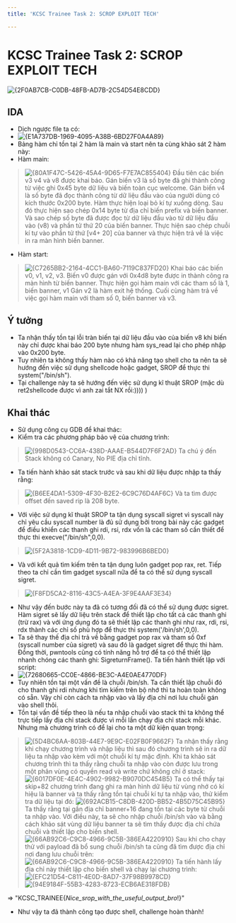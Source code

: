 ```yaml
---
title: 'KCSC Trainee Task 2: SCROP EXPLOIT TECH'

---
```


# KCSC Trainee Task 2: SCROP EXPLOIT TECH
![{2F0AB7CB-C0DB-48FB-AD7B-2C54D54E8CDD}](https://hackmd.io/_uploads/BysW2eI5kx.png)

## IDA
* Dịch ngược file ta có:
* ![{E1A737DB-1969-4095-A38B-6BD27F0A4A89}](https://hackmd.io/_uploads/SJ5RTeLqkx.png)
* Bảng hàm chỉ tồn tại 2 hàm là main và start nên ta cùng khảo sát 2 hàm này:
* Hàm main:
> ![{80A1F47C-5426-45A4-9D65-F7E7AC855404}](https://hackmd.io/_uploads/Hyr-0l8qkg.png)
> Đầu tiên các biến v3 v4 và v8 được khai báo.
> Gán biến v3 là số byte đã ghi thành công từ việc ghi 0x45 byte dữ liệu và biến toàn cục welcome.
> Gán biến v4 là số byte đã đọc thành công từ dữ liệu đầu vào của người dùng có kích thước 0x200 byte.
> Hàm thực hiện loại bỏ kí tự xuống dòng.
> Sau đó thực hiện sao chép 0x14 byte từ địa chỉ biến prefix và biến banner.
> Và sao chép số byte đã được đọc từ dữ liệu đầu vào từ dữ liệu đầu vào (v8) và phần tử thứ 20 của biến banner.
> Thực hiện sao chép chuỗi kí tự vào phần tử thứ [v4+ 20] của banner và thực hiện trả về là việc in ra màn hình biến banner.

* Hàm start:
> ![{C7265BB2-2164-4CC1-BA60-7119C837FD20}](https://hackmd.io/_uploads/ry7y-WL5kl.png)
> Khai báo các biến v0, v1, v2, v3.
> Biến v0 được gán với 0x4d8 byte được in thành công ra màn hình từ biến banner.
> Thực hiện gọi hàm main với các tham số là 1, biến banner, v1
> Gán v2 là hàm exit hệ thống.
> Cuối cùng hàm trả về việc gọi hàm main với tham số 0, biến banner và v3.

## Ý tưởng
* Ta nhận thấy tồn tại lỗi tràn biến tại dữ liệu đầu vào của biến v8 khi biến này chỉ được khai báo 200 byte nhưng hàm sys_read lại cho phép nhập vào 0x200 byte.
* Tuy nhiên ta không thấy hàm nào có khả năng tạo shell cho ta nên ta sẽ hướng đến việc sử dụng shellcode hoặc gadget, SROP để thực thi system("/bin/sh").
* Tại challenge này ta sẽ hướng đến việc sử dụng kĩ thuật SROP (mặc dù ret2shellcode được vì anh zai tắt NX rồi:)))) )

## Khai thác
* Sử dụng công cụ GDB để khai thác:
* Kiểm tra các phương pháp bảo vệ của chương trình:
> ![{998D0543-CC6A-438D-AAAE-B544D7F6F2AD}](https://hackmd.io/_uploads/HJ95mW8c1l.png)
> Ta chú ý đến Stack không có Canary, No PIE địa chỉ tĩnh.
* Ta tiến hành khảo sát stack trước và sau khi dữ liệu được nhập ta thấy rằng:
> ![{B6EE4DA1-5309-4F30-B2E2-6C9C76D4AF6C}](https://hackmd.io/_uploads/rysvVW8qyg.png)
> Và ta tìm được offset đến saved rip là 208 byte.
* Với việc sử dụng kĩ thuật SROP ta tận dụng syscall sigret vì syscall này chỉ yêu cầu syscall number là đủ sử dụng bởi trong bài này các gadget để điều khiển các thanh ghi rdi, rsi, rdx vốn là các tham số cần thiết để thực thi execve("/bin/sh",0,0). 
> ![{5F2A3818-1CD9-4D11-9B72-983996B6BED0}](https://hackmd.io/_uploads/B1G0S-L9yx.png)
* Và với kết quả tìm kiếm trên ta tận dụng luôn gadget pop rax, ret. Tiếp theo ta chỉ cần tìm gadget syscall nữa để ta có thể sử dụng syscall sigret.
> ![{F8FD5CA2-8116-43C5-A4EA-3F9E4AAF3E34}](https://hackmd.io/_uploads/SJoIYWIcJl.png)

* Như vậy đến bước này ta đã có tương đối đã có thể sử dụng được sigret. Hàm sigret sẽ lấy dữ liệu trên stack để thiết lập cho tất cả các thanh ghi (trừ rax) và với ứng dụng đó ta sẽ thiết lập các thanh ghi như rax, rdi, rsi, rdx thành các chỉ số phù hợp để thực thi system('/bin/sh',0,0).
* Ta sẽ thay thế địa chỉ trả về bằng gadget pop rax và tham số 0xf (syscall number của sigret) và sau đó là gadget sigret để thực thi hàm. Đồng thời, pwntools cũng có tính năng hỗ trợ để ta có thể thiết lập nhanh chóng các thanh ghi: SigreturnFrame(). Ta tiến hành thiết lập với script:
* ![{72680665-CC0E-4866-BE3C-A4E0AE4770DF}](https://hackmd.io/_uploads/BJO8a-8cye.png)
* Tuy nhiên tồn tại một vấn đề là chuỗi /bin/sh. Ta cần thiết lập chuỗi đó cho thanh ghi rdi nhưng khi tìm kiếm trên bộ nhớ thì ta hoàn toàn không có sẵn. Vậy chỉ còn cách ta nhập vào và lấy địa chỉ nơi lưu chuỗi gán vào shell thôi. 
* Tồn tại vấn đề tiếp theo là nếu ta nhập chuỗi vào stack thì ta không thể trực tiếp lấy địa chỉ stack được vì mỗi lần chạy địa chỉ stack mỗi khác. Nhưng mà chương trình có để lại cho ta một dữ kiện quan trọng:
> ![{5D4BC6AA-803B-44E7-9E9C-E02FB0F9662F}](https://hackmd.io/_uploads/Bk9eC-I51e.png)
> Ta nhận thấy rằng khi chạy chương trình và nhập liệu thì sau đó chương trình sẽ in ra dữ liệu ta nhập vào kèm với một chuỗi kí tự mặc định.
> Khi ta khảo sát chương trình thì ta thấy rằng chuỗi ta nhập vào còn được lưu trong một phân vùng có quyền read và write chứ không chỉ ở stack:
> ![{6017DF0E-4E4C-4902-9982-B9070DC454B5}](https://hackmd.io/_uploads/H1xNgG891e.png)
> Ta có thể thấy tại skip+82 chương trình đang ghi ra màn hình dữ liệu từ vùng nhớ có kí hiệu là banner và ta thấy rằng tồn tại chuỗi kí tự ta nhập vào, thử kiểm tra dữ liệu tại đó:
> ![{692ACB15-C8DB-420D-BB52-4B5D75C45B95}](https://hackmd.io/_uploads/B1lulzIc1x.png)
> Ta thấy rằng tại gần địa chỉ banner+16 đang tồn tại các byte từ chuỗi ta nhập vào. Với điều này, ta sẽ cho nhập chuỗi /bin/sh vào và bằng cách khảo sát vùng dữ liệu banner ta sẽ tìm thấy được địa chỉ chứa chuỗi và thiết lập cho biến shell.
> ![{66AB92C6-C9C8-4966-9C5B-386EA4220910}](https://hackmd.io/_uploads/BktPWGIckl.png)
> Sau khi cho chạy thử với payload đã bổ sung chuỗi /bin/sh ta cũng đã tìm được địa chỉ nơi đang lưu chuỗi trên:
> ![{66AB92C6-C9C8-4966-9C5B-386EA4220910}](https://hackmd.io/_uploads/SJqFZfUc1e.png)
> Ta tiến hành lấy địa chỉ này thiết lập cho biến shell và chạy lại chương trình:
> ![{EFC21D54-C811-4E0D-8AD7-37F98B9978CD}](https://hackmd.io/_uploads/HJWaZfI91x.png)
>![{94E9184F-55B3-4283-8723-ECB6AE318FDB}](https://hackmd.io/_uploads/SJbkMf8qkg.png)

=> "KCSC_TRAINEE{_Nice_srop_with_the_useful_output_bro_!}"

* Như vậy ta đã thành công tạo được shell, challenge hoàn thành!